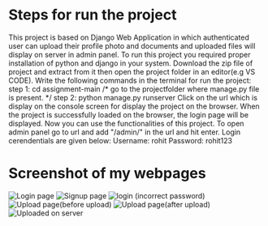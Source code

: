 # Steps for run the project
This project is based on Django Web Application in which authenticated user can upload their profile photo and documents and uploaded files will display on server in admin panel.
To run this project you required proper installation of python and django in your system. 
Download the zip file of project and extract from it then open the project folder in an editor(e.g VS CODE). 
Write the following commands in the terminal for run the project:
step 1: cd assignment-main       /* go to the projectfolder where manage.py file is present. */
step 2: python manage.py runserver
Click on the url which is display on the console screen for display the project on the browser.
When the project is successfully loaded on the browser, the login page will be displayed. Now you can use the functionalities of this project.
To open admin panel go to url and add "/admin/" in the url and hit enter.
Login cerendentials are given below:
Username: rohit
Password: rohit123

# Screenshot of my webpages
![Login page](https://github.com/guptarohitt999/assignment/assets/121336115/1d090147-6168-49c8-bdeb-441e5d3cff40)
![Signup page](https://github.com/guptarohitt999/assignment/assets/121336115/273e118f-db8a-4011-8367-7d7c9da5566f)
![login (incorrect password)](https://github.com/guptarohitt999/assignment/assets/121336115/48e2b7d2-5b37-4c38-aa1f-af8eb2ca1786)
![Upload page(before upload)](https://github.com/guptarohitt999/assignment/assets/121336115/a02da53e-084e-4dd9-bd54-380daf0ef594)
![Upload page(after upload)](https://github.com/guptarohitt999/assignment/assets/121336115/a1bec4ea-d6d8-438f-95d0-48c3478a4159)
![Uploaded on server](https://github.com/guptarohitt999/assignment/assets/121336115/94755a59-5e3f-47c1-b225-f20147f68426)

